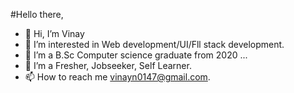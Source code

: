 #Hello there,
- 👋 Hi, I’m Vinay
- 👀 I’m interested in Web development/UI/Fll stack development.
- 🌱 I’m a B.Sc Computer science graduate from 2020 ...
- 💞️ I’m a Fresher, Jobseeker, Self Learner.
- 📫 How to reach me vinayn0147@gmail.com.

<!---
viny-147/viny-147 is a ✨ special ✨ repository because its `README.md` (this file) appears on your GitHub profile.
You can click the Preview link to take a look at your changes.
--->
